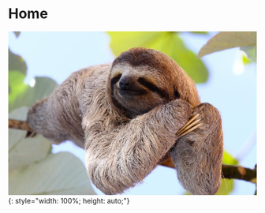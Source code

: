 # Home
![Gallery Image](../images/perezoso.jpg){: style="width: 100%; height: auto;"}
<br>
<br>
<div id="homepage">
  <h1 id="typewriter-text"></h1>
</div>
  
